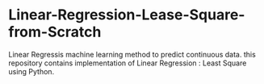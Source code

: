 # Linear-Regression-Lease-Square-from-Scratch
Linear Regressis machine learning method to predict continuous data. this repository contains implementation of Linear Regression : Least Square using Python.
